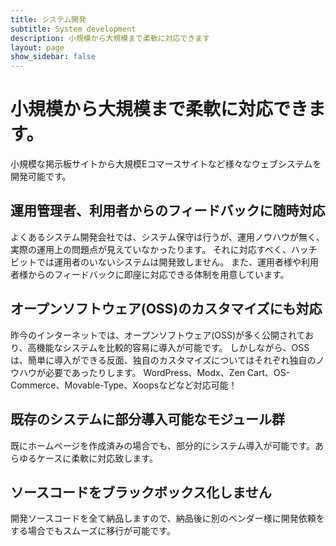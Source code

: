 ```yaml
---
title: システム開発
subtitle: System development
description: 小規模から大規模まで柔軟に対応できます
layout: page
show_sidebar: false
---
```


# 小規模から大規模まで柔軟に対応できます。

小規模な掲示板サイトから大規模Eコマースサイトなど様々なウェブシステムを開発可能です。

## 運用管理者、利用者からのフィードバックに随時対応

よくあるシステム開発会社では、システム保守は行うが、運用ノウハウが無く、実際の運用上の問題点が見えていなかったります。
それに対応すべく、ハッチビットでは運用者のいないシステムは開発致しません。
また、運用者様や利用者様からのフィードバックに即座に対応できる体制を用意しています。

## オープンソフトウェア(OSS)のカスタマイズにも対応

昨今のインターネットでは、オープンソフトウェア(OSS)が多く公開されており、高機能なシステムを比較的容易に導入が可能です。
しかしながら、OSSは、簡単に導入ができる反面、独自のカスタマイズについてはそれぞれ独自のノウハウが必要であったりします。
WordPress、Modx、Zen Cart、OS-Commerce、Movable-Type、Xoopsなどなど対応可能！

## 既存のシステムに部分導入可能なモジュール群

既にホームページを作成済みの場合でも、部分的にシステム導入が可能です。あらゆるケースに柔軟に対応致します。 

## ソースコードをブラックボックス化しません

開発ソースコードを全て納品しますので、納品後に別のベンダー様に開発依頼をする場合でもスムーズに移行が可能です。
